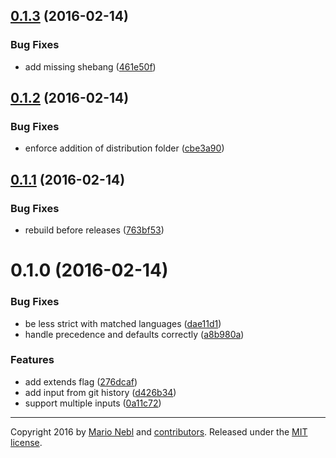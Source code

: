 <a name="0.1.3"></a>
## [0.1.3](https://github.com/marionebl/conventional-changelog-lint/compare/v0.1.2...v0.1.3) (2016-02-14)


### Bug Fixes

* add missing shebang ([461e50f](https://github.com/marionebl/conventional-changelog-lint/commit/461e50f))



<a name="0.1.2"></a>
## [0.1.2](https://github.com/marionebl/conventional-changelog-lint/compare/v0.1.1...v0.1.2) (2016-02-14)


### Bug Fixes

* enforce addition of distribution folder ([cbe3a90](https://github.com/marionebl/conventional-changelog-lint/commit/cbe3a90))



<a name="0.1.1"></a>
## [0.1.1](https://github.com/marionebl/conventional-changelog-lint/compare/v0.1.0...v0.1.1) (2016-02-14)


### Bug Fixes

* rebuild before releases ([763bf53](https://github.com/marionebl/conventional-changelog-lint/commit/763bf53))



<a name="0.1.0"></a>
# 0.1.0 (2016-02-14)


### Bug Fixes

* be less strict with matched languages ([dae11d1](https://github.com/marionebl/conventional-changelog-lint/commit/dae11d1))
* handle precedence and defaults correctly ([a8b980a](https://github.com/marionebl/conventional-changelog-lint/commit/a8b980a))

### Features

* add extends flag ([276dcaf](https://github.com/marionebl/conventional-changelog-lint/commit/276dcaf))
* add input from git history ([d426b34](https://github.com/marionebl/conventional-changelog-lint/commit/d426b34))
* support multiple inputs ([0a11c72](https://github.com/marionebl/conventional-changelog-lint/commit/0a11c72))





---
Copyright 2016 by [Mario Nebl](https://github.com/marionebl) and [contributors](./graphs/contributors). Released under the [MIT license]('./license.md').
